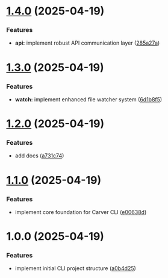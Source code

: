 # [1.4.0](https://github.com/blended-insights/carver-cli/compare/v1.3.0...v1.4.0) (2025-04-19)

### Features

- **api:** implement robust API communication layer ([285a27a](https://github.com/blended-insights/carver-cli/commit/285a27ad6ff99e88bf0cb67316ea490a67af63fa))

# [1.3.0](https://github.com/blended-insights/carver-cli/compare/v1.2.0...v1.3.0) (2025-04-19)

### Features

- **watch:** implement enhanced file watcher system ([6d1b8f5](https://github.com/blended-insights/carver-cli/commit/6d1b8f5380ef6b7be8db97c09f56d069f58838c5))

# [1.2.0](https://github.com/blended-insights/carver-cli/compare/v1.1.0...v1.2.0) (2025-04-19)

### Features

- add docs ([a731c74](https://github.com/blended-insights/carver-cli/commit/a731c74ad34fbeb065f2abcdc54cc50baabec6ec))

# [1.1.0](https://github.com/blended-insights/carver-cli/compare/v1.0.0...v1.1.0) (2025-04-19)

### Features

- implement core foundation for Carver CLI ([e00638d](https://github.com/blended-insights/carver-cli/commit/e00638d745f1dc05c5ced382bc40fd7202cc7e70))

# 1.0.0 (2025-04-19)

### Features

- implement initial CLI project structure ([a0b4d25](https://github.com/blended-insights/carver-cli/commit/a0b4d254374887f6455904773239666a40e023de))

